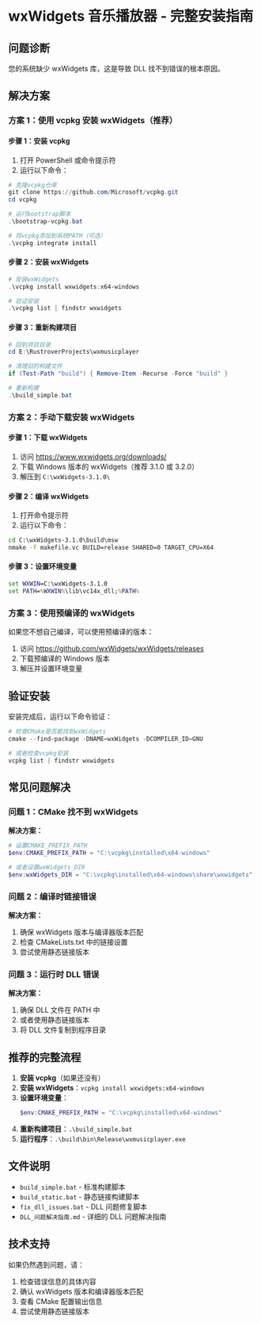 # wxWidgets 音乐播放器 - 完整安装指南

## 问题诊断

您的系统缺少 wxWidgets 库，这是导致 DLL 找不到错误的根本原因。

## 解决方案

### 方案 1：使用 vcpkg 安装 wxWidgets（推荐）

#### 步骤 1：安装 vcpkg

1. 打开 PowerShell 或命令提示符
2. 运行以下命令：

```powershell
# 克隆vcpkg仓库
git clone https://github.com/Microsoft/vcpkg.git
cd vcpkg

# 运行bootstrap脚本
.\bootstrap-vcpkg.bat

# 将vcpkg添加到系统PATH（可选）
.\vcpkg integrate install
```

#### 步骤 2：安装 wxWidgets

```powershell
# 安装wxWidgets
.\vcpkg install wxwidgets:x64-windows

# 验证安装
.\vcpkg list | findstr wxwidgets
```

#### 步骤 3：重新构建项目

```powershell
# 回到项目目录
cd E:\RustroverProjects\wxmusicplayer

# 清理旧的构建文件
if (Test-Path "build") { Remove-Item -Recurse -Force "build" }

# 重新构建
.\build_simple.bat
```

### 方案 2：手动下载安装 wxWidgets

#### 步骤 1：下载 wxWidgets

1. 访问 https://www.wxwidgets.org/downloads/
2. 下载 Windows 版本的 wxWidgets（推荐 3.1.0 或 3.2.0）
3. 解压到 `C:\wxWidgets-3.1.0\`

#### 步骤 2：编译 wxWidgets

1. 打开命令提示符
2. 运行以下命令：

```cmd
cd C:\wxWidgets-3.1.0\build\msw
nmake -f makefile.vc BUILD=release SHARED=0 TARGET_CPU=X64
```

#### 步骤 3：设置环境变量

```cmd
set WXWIN=C:\wxWidgets-3.1.0
set PATH=%WXWIN%\lib\vc14x_dll;%PATH%
```

### 方案 3：使用预编译的 wxWidgets

如果您不想自己编译，可以使用预编译的版本：

1. 访问 https://github.com/wxWidgets/wxWidgets/releases
2. 下载预编译的 Windows 版本
3. 解压并设置环境变量

## 验证安装

安装完成后，运行以下命令验证：

```powershell
# 检查CMake是否能找到wxWidgets
cmake --find-package -DNAME=wxWidgets -DCOMPILER_ID=GNU

# 或者检查vcpkg安装
vcpkg list | findstr wxwidgets
```

## 常见问题解决

### 问题 1：CMake 找不到 wxWidgets

**解决方案：**

```powershell
# 设置CMAKE_PREFIX_PATH
$env:CMAKE_PREFIX_PATH = "C:\vcpkg\installed\x64-windows"

# 或者设置wxWidgets_DIR
$env:wxWidgets_DIR = "C:\vcpkg\installed\x64-windows\share\wxwidgets"
```

### 问题 2：编译时链接错误

**解决方案：**

1. 确保 wxWidgets 版本与编译器版本匹配
2. 检查 CMakeLists.txt 中的链接设置
3. 尝试使用静态链接版本

### 问题 3：运行时 DLL 错误

**解决方案：**

1. 确保 DLL 文件在 PATH 中
2. 或者使用静态链接版本
3. 将 DLL 文件复制到程序目录

## 推荐的完整流程

1. **安装 vcpkg**（如果还没有）
2. **安装 wxWidgets**：`vcpkg install wxwidgets:x64-windows`
3. **设置环境变量**：
   ```powershell
   $env:CMAKE_PREFIX_PATH = "C:\vcpkg\installed\x64-windows"
   ```
4. **重新构建项目**：`.\build_simple.bat`
5. **运行程序**：`.\build\bin\Release\wxmusicplayer.exe`

## 文件说明

- `build_simple.bat` - 标准构建脚本
- `build_static.bat` - 静态链接构建脚本
- `fix_dll_issues.bat` - DLL 问题修复脚本
- `DLL_问题解决指南.md` - 详细的 DLL 问题解决指南

## 技术支持

如果仍然遇到问题，请：

1. 检查错误信息的具体内容
2. 确认 wxWidgets 版本和编译器版本匹配
3. 查看 CMake 配置输出信息
4. 尝试使用静态链接版本

